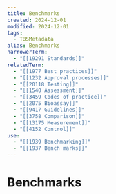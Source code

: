 ```yaml
---
title: Benchmarks
created: 2024-12-01
modified: 2024-12-01
tags:
  - TBSMetadata
alias: Benchmarks
narrowerTerm:
  - "[[19291 Standards]]"
relatedTerm:
  - "[[1977 Best practices]]"
  - "[[1232 Approval processes]]"
  - "[[20118 Testing]]"
  - "[[1540 Assessment]]"
  - "[[3459 Codes of practice]]"
  - "[[2075 Bioassay]]"
  - "[[9417 Guidelines]]"
  - "[[3758 Comparison]]"
  - "[[13175 Measurement]]"
  - "[[4152 Control]]"
use:
  - "[[1939 Benchmarking]]"
  - "[[1937 Bench marks]]"
---
```

# Benchmarks
